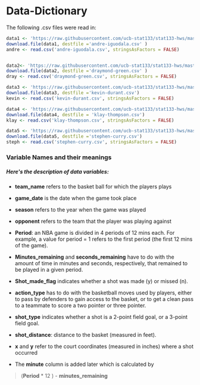 Data-Dictionary
================

The following .csv files were read in:

``` r
data1 <- 'https://raw.githubusercontent.com/ucb-stat133/stat133-hws/master/data/andre-iguodala.csv'
download.file(data1, destfile ='andre-iguodala.csv' )
andre <- read.csv('andre-iguodala.csv', stringsAsFactors = FALSE)


data2<- 'https://raw.githubusercontent.com/ucb-stat133/stat133-hws/master/data/draymond-green.csv'
download.file(data2, destfile ='draymond-green.csv' )
dray <- read.csv('draymond-green.csv', stringsAsFactors = FALSE)

data3 <- 'https://raw.githubusercontent.com/ucb-stat133/stat133-hws/master/data/kevin-durant.csv'
download.file(data3, destfile ='kevin-durant.csv')
kevin <- read.csv('kevin-durant.csv', stringsAsFactors = FALSE)

data4 <- 'https://raw.githubusercontent.com/ucb-stat133/stat133-hws/master/data/klay-thompson.csv'
download.file(data4, destfile = 'klay-thompson.csv')
klay <- read.csv('klay-thompson.csv', stringsAsFactors = FALSE)

data5 <- 'https://raw.githubusercontent.com/ucb-stat133/stat133-hws/master/data/stephen-curry.csv'
download.file(data5, destfile ='stephen-curry.csv')
steph <- read.csv('stephen-curry.csv', stringsAsFactors = FALSE)
```

### Variable Names and their meanings

##### Here's the description of data variables:

-   **team\_name** refers to the basket ball for which the players plays

-   **game\_date** is the date when the game took place

-   **season** refers to the year when the game was played

-   **opponent** refers to the team that the player was playing against

-   **Period**: an NBA game is divided in 4 periods of 12 mins each. For example, a value for period = 1 refers to the first period (the first 12 mins of the game).

-   **Minutes\_remaining** and **seconds\_remaining** have to do with the amount of time in minutes and seconds, respectively, that remained to be played in a given period.

-   **Shot\_made\_flag** indicates whether a shot was made (y) or missed (n).

-   **action\_type** has to do with the basketball moves used by players, either to pass by defenders to gain access to the basket, or to get a clean pass to a teammate to score a two pointer or three pointer.

-   **shot\_type** indicates whether a shot is a 2-point field goal, or a 3-point field goal.

-   **shot\_distance**: distance to the basket (measured in feet).

-   **x** and **y** refer to the court coordinates (measured in inches) where a shot occurred

-   The **minute** column is added later which is calculated by

> (**Period** \* 12 ) - **minutes\_remaining**

